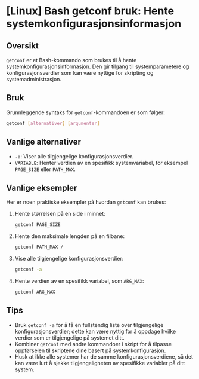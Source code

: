# [Linux] Bash getconf bruk: Hente systemkonfigurasjonsinformasjon

## Oversikt
`getconf` er et Bash-kommando som brukes til å hente systemkonfigurasjonsinformasjon. Den gir tilgang til systemparametere og konfigurasjonsverdier som kan være nyttige for skripting og systemadministrasjon.

## Bruk
Grunnleggende syntaks for `getconf`-kommandoen er som følger:

```bash
getconf [alternativer] [argumenter]
```

## Vanlige alternativer
- `-a`: Viser alle tilgjengelige konfigurasjonsverdier.
- `VARIABLE`: Henter verdien av en spesifikk systemvariabel, for eksempel `PAGE_SIZE` eller `PATH_MAX`.

## Vanlige eksempler
Her er noen praktiske eksempler på hvordan `getconf` kan brukes:

1. Hente størrelsen på en side i minnet:
   ```bash
   getconf PAGE_SIZE
   ```

2. Hente den maksimale lengden på en filbane:
   ```bash
   getconf PATH_MAX /
   ```

3. Vise alle tilgjengelige konfigurasjonsverdier:
   ```bash
   getconf -a
   ```

4. Hente verdien av en spesifikk variabel, som `ARG_MAX`:
   ```bash
   getconf ARG_MAX
   ```

## Tips
- Bruk `getconf -a` for å få en fullstendig liste over tilgjengelige konfigurasjonsverdier; dette kan være nyttig for å oppdage hvilke verdier som er tilgjengelige på systemet ditt.
- Kombiner `getconf` med andre kommandoer i skript for å tilpasse oppførselen til skriptene dine basert på systemkonfigurasjon.
- Husk at ikke alle systemer har de samme konfigurasjonsverdiene, så det kan være lurt å sjekke tilgjengeligheten av spesifikke variabler på ditt system.
